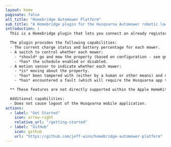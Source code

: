 ```yaml
---
layout: home
paginate: false
alt_title: "Homebridge Automower Platform"
sub_title: "A Homebridge plugin for the Husqvarna Automower robotic lawn mower"
introduction: |
  This is a Homebridge plugin that lets you connect an already registered Husqvarna Automower to Apple HomeKit by using Homebridge.

  The plugin provides the following capabilities:
  - The current charge status and battery percentage for each mower.
  - A switch to control whether each mower:
    - *should* go and mow the property (based on configuration - see getting started).
    - *has* the schedule enabled or disabled.  
  - A motion sensor to indicate whether each mower:
    - *is* moving about the property.
    - *has* been tampered with (either by a human or other means) and needs assistance.
    - *has* encountered a fault (which will require the Husqvarna app to troubleshoot) and needs assistance.

  ** These features are not directly supported within the Apple HomeKit app and will require a 3rd party application (such as Controller for HomeKit) to use for any automations.

  Additional capabilities:
  - Does not cause logout of the Husqvarna mobile application.
actions:
  - label: "Get Started"
    icon: arrow-right
    relative_url: "/getting-started"
  - label: "GitHub"
    icon: github
    url: "https://github.com/jeff-winn/homebridge-automower-platform"
---
```

